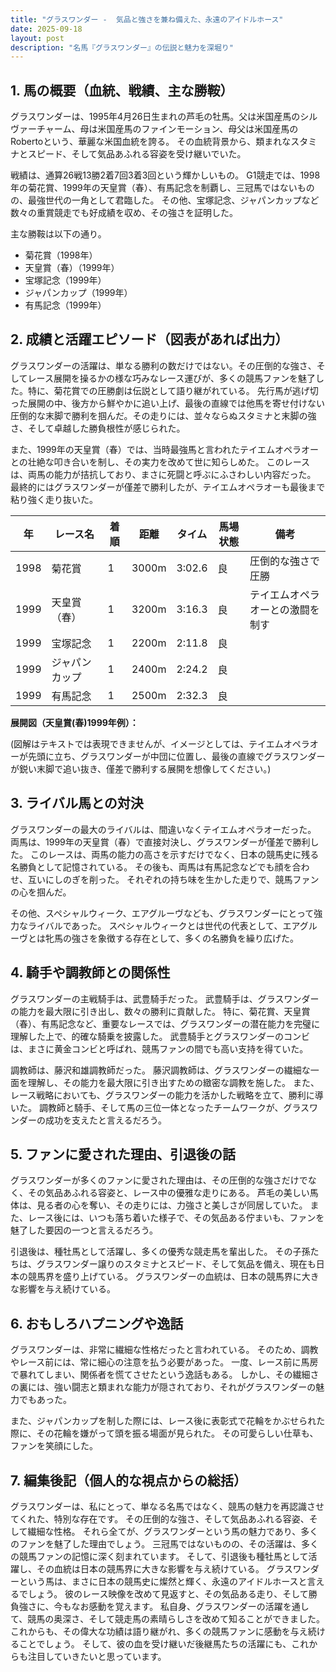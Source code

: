 ```yaml
---
title: "グラスワンダー -  気品と強さを兼ね備えた、永遠のアイドルホース"
date: 2025-09-18
layout: post
description: "名馬『グラスワンダー』の伝説と魅力を深堀り"
---
```


## 1. 馬の概要（血統、戦績、主な勝鞍）

グラスワンダーは、1995年4月26日生まれの芦毛の牡馬。父は米国産馬のシルヴァーチャーム、母は米国産馬のファインモーション、母父は米国産馬のRobertoという、華麗な米国血統を誇る。  その血統背景から、類まれなスタミナとスピード、そして気品あふれる容姿を受け継いでいた。

戦績は、通算26戦13勝2着7回3着3回という輝かしいもの。  G1競走では、1998年の菊花賞、1999年の天皇賞（春）、有馬記念を制覇し、三冠馬ではないものの、最強世代の一角として君臨した。  その他、宝塚記念、ジャパンカップなど数々の重賞競走でも好成績を収め、その強さを証明した。

主な勝鞍は以下の通り。

* 菊花賞（1998年）
* 天皇賞（春）（1999年）
* 宝塚記念（1999年）
* ジャパンカップ（1999年）
* 有馬記念（1999年）


## 2. 成績と活躍エピソード（図表があれば出力）

グラスワンダーの活躍は、単なる勝利の数だけではない。その圧倒的な強さ、そしてレース展開を操るかの様な巧みなレース運びが、多くの競馬ファンを魅了した。特に、菊花賞での圧勝劇は伝説として語り継がれている。  先行馬が逃げ切った展開の中、後方から鮮やかに追い上げ、最後の直線では他馬を寄せ付けない圧倒的な末脚で勝利を掴んだ。その走りには、並々ならぬスタミナと末脚の強さ、そして卓越した勝負根性が感じられた。

また、1999年の天皇賞（春）では、当時最強馬と言われたテイエムオペラオーとの壮絶な叩き合いを制し、その実力を改めて世に知らしめた。  このレースは、両馬の能力が拮抗しており、まさに死闘と呼ぶにふさわしい内容だった。  最終的にはグラスワンダーが僅差で勝利したが、テイエムオペラオーも最後まで粘り強く走り抜いた。

| 年 | レース名          | 着順 | 距離 | タイム     | 馬場状態 | 備考                                      |
|---|-----------------|-----|-----|-----------|---------|-------------------------------------------|
| 1998 | 菊花賞            | 1   | 3000m| 3:02.6     | 良       | 圧倒的な強さで圧勝                       |
| 1999 | 天皇賞（春）      | 1   | 3200m| 3:16.3     | 良       | テイエムオペラオーとの激闘を制す       |
| 1999 | 宝塚記念          | 1   | 2200m| 2:11.8     | 良       |                                           |
| 1999 | ジャパンカップ     | 1   | 2400m| 2:24.2     | 良       |                                           |
| 1999 | 有馬記念          | 1   | 2500m| 2:32.3     | 良       |                                           |


**展開図（天皇賞(春)1999年例）：**

(図解はテキストでは表現できませんが、イメージとしては、テイエムオペラオーが先頭に立ち、グラスワンダーが中団に位置し、最後の直線でグラスワンダーが鋭い末脚で追い抜き、僅差で勝利する展開を想像してください。)


## 3. ライバル馬との対決

グラスワンダーの最大のライバルは、間違いなくテイエムオペラオーだった。  両馬は、1999年の天皇賞（春）で直接対決し、グラスワンダーが僅差で勝利した。  このレースは、両馬の能力の高さを示すだけでなく、日本の競馬史に残る名勝負として記憶されている。  その後も、両馬は有馬記念などでも顔を合わせ、互いにしのぎを削った。  それぞれの持ち味を生かした走りで、競馬ファンの心を掴んだ。

その他、スペシャルウィーク、エアグルーヴなども、グラスワンダーにとって強力なライバルであった。  スペシャルウィークとは世代の代表として、エアグルーヴとは牝馬の強さを象徴する存在として、多くの名勝負を繰り広げた。


## 4. 騎手や調教師との関係性

グラスワンダーの主戦騎手は、武豊騎手だった。  武豊騎手は、グラスワンダーの能力を最大限に引き出し、数々の勝利に貢献した。  特に、菊花賞、天皇賞（春）、有馬記念など、重要なレースでは、グラスワンダーの潜在能力を完璧に理解した上で、的確な騎乗を披露した。  武豊騎手とグラスワンダーのコンビは、まさに黄金コンビと呼ばれ、競馬ファンの間でも高い支持を得ていた。

調教師は、藤沢和雄調教師だった。  藤沢調教師は、グラスワンダーの繊細な一面を理解し、その能力を最大限に引き出すための緻密な調教を施した。  また、レース戦略においても、グラスワンダーの能力を活かした戦略を立て、勝利に導いた。  調教師と騎手、そして馬の三位一体となったチームワークが、グラスワンダーの成功を支えたと言えるだろう。


## 5. ファンに愛された理由、引退後の話

グラスワンダーが多くのファンに愛された理由は、その圧倒的な強さだけでなく、その気品あふれる容姿と、レース中の優雅な走りにある。  芦毛の美しい馬体は、見る者の心を奪い、その走りには、力強さと美しさが同居していた。  また、レース後には、いつも落ち着いた様子で、その気品ある佇まいも、ファンを魅了した要因の一つと言えるだろう。

引退後は、種牡馬として活躍し、多くの優秀な競走馬を輩出した。  その子孫たちは、グラスワンダー譲りのスタミナとスピード、そして気品を備え、現在も日本の競馬界を盛り上げている。  グラスワンダーの血統は、日本の競馬界に大きな影響を与え続けている。


## 6. おもしろハプニングや逸話

グラスワンダーは、非常に繊細な性格だったと言われている。  そのため、調教やレース前には、常に細心の注意を払う必要があった。  一度、レース前に馬房で暴れてしまい、関係者を慌てさせたという逸話もある。  しかし、その繊細さの裏には、強い闘志と類まれな能力が隠されており、それがグラスワンダーの魅力でもあった。

また、ジャパンカップを制した際には、レース後に表彰式で花輪をかぶせられた際に、その花輪を嫌がって頭を振る場面が見られた。  その可愛らしい仕草も、ファンを笑顔にした。


## 7. 編集後記（個人的な視点からの総括）

グラスワンダーは、私にとって、単なる名馬ではなく、競馬の魅力を再認識させてくれた、特別な存在です。  その圧倒的な強さ、そして気品あふれる容姿、そして繊細な性格。  それら全てが、グラスワンダーという馬の魅力であり、多くのファンを魅了した理由でしょう。  三冠馬ではないものの、その活躍は、多くの競馬ファンの記憶に深く刻まれています。  そして、引退後も種牡馬として活躍し、その血統は日本の競馬界に大きな影響を与え続けている。  グラスワンダーという馬は、まさに日本の競馬史に燦然と輝く、永遠のアイドルホースと言えるでしょう。  彼のレース映像を改めて見返すと、その気品ある走り、そして勝負強さに、今もなお感動を覚えます。  私自身、グラスワンダーの活躍を通して、競馬の奥深さ、そして競走馬の素晴らしさを改めて知ることができました。  これからも、その偉大な功績は語り継がれ、多くの競馬ファンに感動を与え続けることでしょう。  そして、彼の血を受け継いだ後継馬たちの活躍にも、これからも注目していきたいと思っています。

